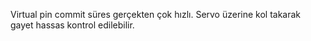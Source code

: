 Virtual pin commit süres gerçekten çok hızlı. Servo üzerine kol takarak gayet hassas kontrol edilebilir.
